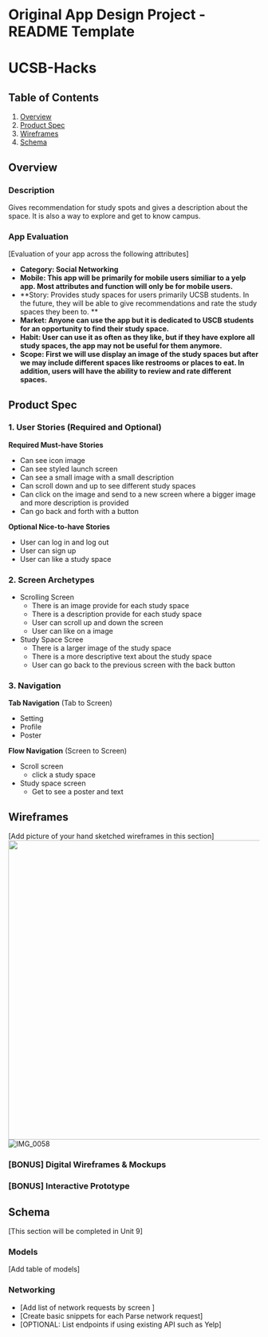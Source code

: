 Original App Design Project - README Template
===

# UCSB-Hacks

## Table of Contents
1. [Overview](#Overview)
1. [Product Spec](#Product-Spec)
1. [Wireframes](#Wireframes)
2. [Schema](#Schema)

## Overview
### Description
Gives recommendation for study spots and gives a description about the space. It is also a way to explore and get to know campus.

### App Evaluation
[Evaluation of your app across the following attributes]
- **Category: Social Networking**
- **Mobile: This app will be primarily for mobile users similiar to a yelp app. Most attributes and function will only be for mobile users.**
- **Story: Provides study spaces for users primarily UCSB students. In the future, they will be able to give recommendations and rate the study spaces they been to. **
- **Market: Anyone can use the app but it is dedicated to USCB students for an opportunity to find their study space.**
- **Habit: User can use it as often as they like, but if they have explore all study spaces, the app may not be useful for them anymore.**
- **Scope: First we will use display an image of the study spaces but after we may include different spaces like restrooms or places to eat. In addition, users will have the ability to review and rate different spaces.**

## Product Spec

### 1. User Stories (Required and Optional)

**Required Must-have Stories**

* Can see icon image
* Can see styled launch screen
* Can see a small image with a small description
* Can scroll down and up to see different study spaces
* Can click on the image and send to a new screen where a bigger image and more description is provided
* Can go back and forth with a button

**Optional Nice-to-have Stories**

* User can log in and log out
* User can sign up
* User can like a study space

### 2. Screen Archetypes

* Scrolling Screen
   * There is an image provide for each study space
   * There is a description provide for each study space
   * User can scroll up and down the screen
   * User can like on a image
* Study Space Scree
   * There is a larger image of the study space
   * There is a more descriptive text about the study space
   * User can go back to the previous screen with the back button

### 3. Navigation

**Tab Navigation** (Tab to Screen)

* Setting
* Profile
* Poster

**Flow Navigation** (Screen to Screen)

* Scroll screen
   * click a study space
* Study space screen
   * Get to see a poster and text

## Wireframes
[Add picture of your hand sketched wireframes in this section]
<img src="" width=600>
![IMG_0058](https://user-images.githubusercontent.com/86747062/140687816-143f4448-1a01-4916-b43e-a762fdeaadb6.jpg)

### [BONUS] Digital Wireframes & Mockups

### [BONUS] Interactive Prototype

## Schema 
[This section will be completed in Unit 9]
### Models
[Add table of models]
### Networking
- [Add list of network requests by screen ]
- [Create basic snippets for each Parse network request]
- [OPTIONAL: List endpoints if using existing API such as Yelp]
